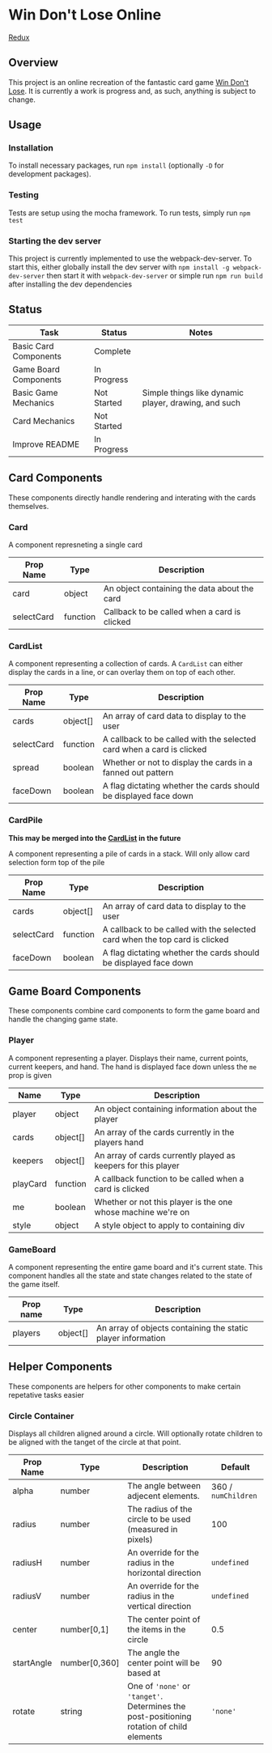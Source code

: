 # Win Don't Lose Online

[Redux](src/redux/README.md)

## Overview

This project is an online recreation of the fantastic card game
[Win Don't Lose](https://boardgamegeek.com/boardgame/101872/win-dont-lose). It is currently a work is progress and, as such, anything is subject to change.

## Usage

### Installation

To install necessary packages, run `npm install` (optionally `-D` for development packages).

### Testing

Tests are setup using the mocha framework. To run tests, simply run `npm test`

### Starting the dev server

This project is currently implemented to use the webpack-dev-server. To start this, either globally install the dev server with `npm install -g webpack-dev-server` then start it with `webpack-dev-server` or simple run `npm run build` after installing the dev dependencies

## Status

| Task                  | Status      | Notes                                                |
| --------------------- | ----------- | ---------------------------------------------------- |
| Basic Card Components | Complete    |
| Game Board Components | In Progress |
| Basic Game Mechanics  | Not Started | Simple things like dynamic player, drawing, and such |
| Card Mechanics        | Not Started |
| Improve README        | In Progress |

## Card Components

These components directly handle rendering and interating with the cards themselves.

### Card

A component represneting a single card

| Prop Name  | Type     | Description                                  |
| ---------- | -------- | -------------------------------------------- |
| card       | object   | An object containing the data about the card |
| selectCard | function | Callback to be called when a card is clicked |

### CardList

A component representing a collection of cards. A `CardList` can either display the cards in a line, or can overlay them on top of each other.

| Prop Name  | Type     | Description                                                           |
| ---------- | -------- | --------------------------------------------------------------------- |
| cards      | object[] | An array of card data to display to the user                          |
| selectCard | function | A callback to be called with the selected card when a card is clicked |
| spread     | boolean  | Whether or not to display the cards in a fanned out pattern           |
| faceDown   | boolean  | A flag dictating whether the cards should be displayed face down      |

### CardPile

**This may be merged into the [CardList](#CardList) in the future**

A component representing a pile of cards in a stack. Will only allow card selection form top of the pile

| Prop Name  | Type     | Description                                                                 |
| ---------- | -------- | --------------------------------------------------------------------------- |
| cards      | object[] | An array of card data to display to the user                                |
| selectCard | function | A callback to be called with the selected card when the top card is clicked |
| faceDown   | boolean  | A flag dictating whether the cards should be displayed face down            |

## Game Board Components

These components combine card components to form the game board and handle the changing game state.

### Player

A component representing a player. Displays their name, current points, current keepers, and hand.
The hand is displayed face down unless the `me` prop is given

| Name     | Type     | Description                                                   |
| -------- | -------- | ------------------------------------------------------------- |
| player   | object   | An object containing information about the player             |
| cards    | object[] | An array of the cards currently in the players hand           |
| keepers  | object[] | An array of cards currently played as keepers for this player |
| playCard | function | A callback function to be called when a card is clicked       |
| me       | boolean  | Whether or not this player is the one whose machine we're on  |
| style    | object   | A style object to apply to containing div                     |

### GameBoard

A component representing the entire game board and it's current state.
This component handles all the state and state changes related to the state of the game itself.

| Prop name | Type     | Description                                                  |
| --------- | -------- | ------------------------------------------------------------ |
| players   | object[] | An array of objects containing the static player information |

## Helper Components

These components are helpers for other components to make certain repetative tasks easier

### Circle Container

Displays all children aligned around a circle.
Will optionally rotate children to be aligned with the tanget of the circle at that point.

| Prop Name  | Type          | Description                                                                               | Default             |
| ---------- | ------------- | ----------------------------------------------------------------------------------------- | ------------------- |
| alpha      | number        | The angle between adjecent elements.                                                      | 360 / `numChildren` |
| radius     | number        | The radius of the circle to be used (measured in pixels)                                  | 100                 |
| radiusH    | number        | An override for the radius in the horizontal direction                                    | `undefined`         |
| radiusV    | number        | An override for the radius in the vertical direction                                      | `undefined`         |
| center     | number[0,1]   | The center point of the items in the circle                                               | 0.5                 |
| startAngle | number[0,360] | The angle the center point will be based at                                               | 90                  |
| rotate     | string        | One of `'none'` or `'tanget'`. Determines the post-positioning rotation of child elements | `'none'`            |
